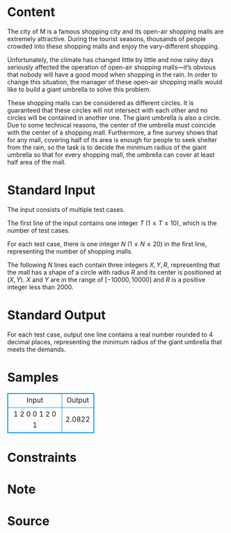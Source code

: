 
# Content

The city of M is a famous shopping city and its open-air shopping malls are extremely attractive. During the tourist seasons, thousands of people crowded into these shopping malls and enjoy the vary-different shopping.

Unfortunately, the climate has changed little by little and now rainy days seriously affected the operation of open-air shopping malls—it’s obvious that nobody will have a good mood when shopping in the rain. In order to change this situation, the manager of these open-air shopping malls would like to build a giant umbrella to solve this problem. 

These shopping malls can be considered as different circles. It is guaranteed that these circles will not intersect with each other and no circles will be contained in another one. The giant umbrella is also a circle. Due to some technical reasons, the center of the umbrella must coincide with the center of a shopping mall. Furthermore, a fine survey shows that for any mall, covering half of its area is enough for people to seek shelter from the rain, so the task is to decide the minimum radius of the giant umbrella so that for every shopping mall, the umbrella can cover at least half area of the mall.

# Standard Input

The input consists of multiple test cases. 

The first line of the input contains one integer $T$ ($1\leq T\leq 10$), which is the number of test cases.

For each test case, there is one integer $N$ ($1\leq N\leq 20$) in the first line, representing the number of shopping malls.

The following $N$ lines each contain three integers $X,Y,R$, representing that the mall has a shape of a circle with radius $R$ and its center is positioned at $(X,Y)$. $X$ and $Y$ are in the range of $[-10000,10000]$ and $R$ is a positive integer less than $2000$.

# Standard Output

For each test case, output one line contains a real number rounded to $4$ decimal places, representing the minimum radius of the giant umbrella that meets the demands.

# Samples

<style>
        table,table tr th, table tr td { border:1px solid #0094ff; }
        table { width: 200px; min-height: 25px; line-height: 25px; text-align: center; border-collapse: collapse;}   
    </style>
<table>
	<tr>
		<td>Input</td>
		<td>Output</td>
	</tr>
<tr><td>1
2
0 0 1
2 0 1</td><td>2.0822</td></tr></table>


# Constraints



# Note



# Source



